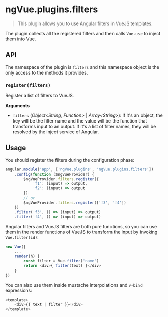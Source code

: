 # ngVue.plugins.filters

> This plugin allows you to use Angular filters in VueJS templates.

The plugin collects all the registered filters and then calls `Vue.use` to inject them into Vue.

## API

The namespace of the plugin is `filters` and this namespace object is the only access to the methods it provides.

### `register(filters)`

Register a list of filters to VueJS.

**Arguments**

- `filters` (*Object\<String, Function>* | *Array\<String>*): If it's an object, the key will be the filter name and the value will be the function that transforms input to an output. If it's a list of filter names, they will be resolved by the inject service of Angular.

## Usage

You should register the filters during the configuration phase:

```javascript
angular.module('app', ['ngVue.plugins', 'ngVue.plugins.filters'])
	.config(function ($ngVueProvider) {
		$ngVueProvider.filters.register({
			'f1': (input) => output,
			'f2': (input) => output
		})
		// or
		$ngVueProvider.filters.register(['f3', 'f4'])
	})
	.filter('f3', () => (input) => output)
	.filter('f4', () => (input) => output)
```

Angular filters and VueJS filters are both pure functions, so you can use them in the render functions of VueJS to transform the input by invoking `Vue.filter(id)`:

```javascript
new Vue({
	...
	render(h) {
		const filter = Vue.filter('name')
		return <div>{ filter(text) }</div>
	}
})
```

You can also use them inside mustache interpolations and `v-bind` expressions:

```javascript
<template>
	<div>{{ text | filter }}</div>
</template>
```


